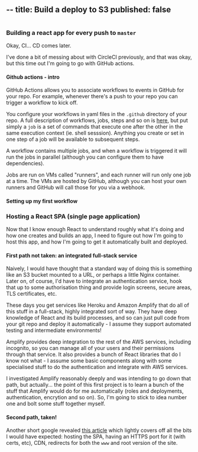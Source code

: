 --
title: Build a deploy to S3
published: false
--

# 
### Building a react app for every push to `master`

Okay, CI... CD comes later.

I've done a bit of messing about with CircleCI previously, and that was okay, but this time out I'm going to go with GitHub actions.

#### Github actions - intro
GitHub Actions allows you to associate workflows to events in GitHub for your repo. For example, whenever there's a push to your repo you can trigger a workflow to kick off.

You configure your workflows in yaml files in the `.github` directory of your repo. A full description of workflows, jobs, steps and so on is [here](https://docs.github.com/en/actions/learn-github-actions/understanding-github-actions), but put simply a `job` is a set of commands that execute one after the other in the same execution context (ie. shell sesssion).  Anything you create or set in one step of a job will be available to subsequent steps.

A workflow contains multiple jobs, and when a workflow is triggered it will run the jobs in parallel (although you can configure them to have dependencies).

Jobs are run on VMs called "runners", and each runner will run only one job at a time. The VMs are hosted by GitHub, although you can host your own runners and GitHub will call those for you via a webhook.

#### Setting up my first workflow



### Hosting a React SPA (single page application)

Now that I know enough React to understand roughly what it's doing and how one creates and builds an app, I need to figure out how I'm going to host this app, and how I'm going to get it automatically built and deployed.  

#### First path not taken: an integrated full-stack service

Naively, I would have thought that a standard way of doing this is something like an S3 bucket mounted to a URL, or perhaps a little Nginx container. Later on, of course, I'd have to integrate an authentication service, hook that up to some authorisation thing and provide login screens, secure areas, TLS certificates, etc.

These days you get services like Heroku and Amazon Amplify that do all of this stuff in a full-stack, highly integrated sort of way. They have deep knowledge of React and its build processes, and so can just pull code from your git repo and deploy it automatically - I assume they support automated testing and intermediate environments!

Amplify provides deep integration to the rest of the AWS services, including incognito, so you can manage all of your users and their permissions through that service. It also provides a bunch of React libraries that do I know not what - I assume some basic components along with some specialised stuff to do the authentication and integrate with AWS services.

I investigated Amplify reasonably deeply and was intending to go down that path, but actually... the point of this first project is to learn a bunch of the stuff that Amplify would do for me automatically (roles and deployments, authentication, encrytion and so on). So, I'm going to stick to idea number one and bolt some stuff together myself. 

#### Second path, taken!

Another short google revealed [this article](https://medium.com/@joecrobak/production-deploy-of-a-single-page-app-using-s3-and-cloudfront-d4aa2d170aa3) which lightly covers off all the bits I would have expected: hosting the SPA, having an HTTPS port for it (with certs, etc), CDN, redirects for both the `www` and root version of the site.

